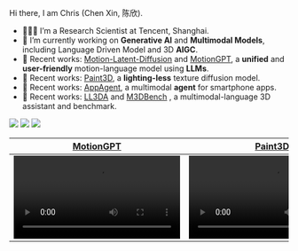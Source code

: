 Hi there, I am Chris (Chen Xin, 陈欣).
- 👨🏼‍💻 I’m a Research Scientist at Tencent, Shanghai.
- 🔭 I’m currently working on **Generative AI** and **Multimodal Models**, including Language Driven Model and 3D **AIGC**.
- 📖 Recent works: [Motion-Latent-Diffusion](https://github.com/ChenFengYe/motion-latent-diffusion) and [MotionGPT](https://github.com/OpenMotionLab/MotionGPT), a **unified** and **user-friendly** motion-language model using **LLMs**.
- 📖 Recent works: [Paint3D](https://github.com/OpenTexture/Paint3D), a **lighting-less** texture diffusion model.
- 📖 Recent works: [AppAgent](https://github.com/mnotgod96/AppAgent), a multimodal **agent** for smartphone apps.
- 📖 Recent works: [LL3DA](https://github.com/Open3DA/LL3DA) and [M3DBench](https://github.com/OpenM3D/M3DBench) , a multimodal-language 3D assistant and benchmark.




[![](https://img.shields.io/badge/website-orange?&style=for-the-badge&logo=Google%20chrome&logoColor=white)](https://chenxin.tech/) [![](https://img.shields.io/badge/google%20scholar-%234285F4.svg?&style=for-the-badge&logo=google-scholar&logoColor=white)](https://scholar.google.com.hk/citations?hl=en&user=7qeAJZ4AAAAJ) [![](https://img.shields.io/twitter/follow/ChrisChen?style=for-the-badge&logo=Twitter&labelColor=00acee&logoColor=white&color=2bc4ff)](https://twitter.com/XinChen05417771)

<div align="center">

<!-- <img src="https://cdn.discordapp.com/attachments/941582479117127680/1111543600879259749/20230526075532.png" width="350px"> -->

|                                                   [MotionGPT](https://github.com/OpenMotionLab/MotionGPT)       |                                                   [Paint3D](https://github.com/OpenTexture/Paint3D)              |                                                       [AppAgent](https://github.com/mnotgod96/AppAgent)           | 
| :--------------------------------------------------------------------------------------------------------------: | :--------------------------------------------------------------------------------------------------------------: | :--------------------------------------------------------------------------------------------------------------: |
| <video src="https://github.com/OpenMotionLab/MotionGPT/assets/120085716/a741e162-b2f4-4f65-af8e-aa19c4115a9e" /> | <video src="https://github.com/OpenTexture/Paint3D/assets/18525299/9aef7eeb-a783-482c-87d5-78055da3bfc0" />      | <video src="https://github.com/ChenFengYe/chenfengye/assets/16475892/eafb6db9-9d71-4b44-a682-fa2b1bca67f5" /> |

<!-- [![Anurag's github stats](https://github-readme-stats.vercel.app/api?username=chenfengye)](https://github.com/anuraghazra/github-readme-stats) -->
<!--
**guochengqian/guochengqian** is a ✨ _special_ ✨ repository because its `README.md` (this file) appears on your GitHub profile.

Here are some ideas to get you started:

- 🔭 I’m currently working on ...
- 🌱 I’m currently learning ...
- 👯 I’m looking to collaborate on ...
- 🤔 I’m looking for help with ...
- 💬 Ask me about ...
- 📫 How to reach me: ...
- 😄 Pronouns: ...
- ⚡ Fun fact: ...

<div align="center">
  <p>

  <a href="https://github.com/guochengqian">

  <img src="https://github-readme-stats.vercel.app/api?username=guochengqian&show_icons=true&theme=default&hide=contribs,issues" />

  </a>
  
  </p>
</div>
-->
